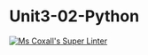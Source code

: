 # Unit3-02-Python
[![Ms Coxall's Super Linter](https://github.com/ICS3C-Programming-BoluwatifeD/Unit3-02-Python/workflows/Mr%20Coxall's%20Super%20Linter/badge.svg)](https://github.com/ICS3C-Programming-BoluwatifeD/Unit3-02-Python/actions/)
